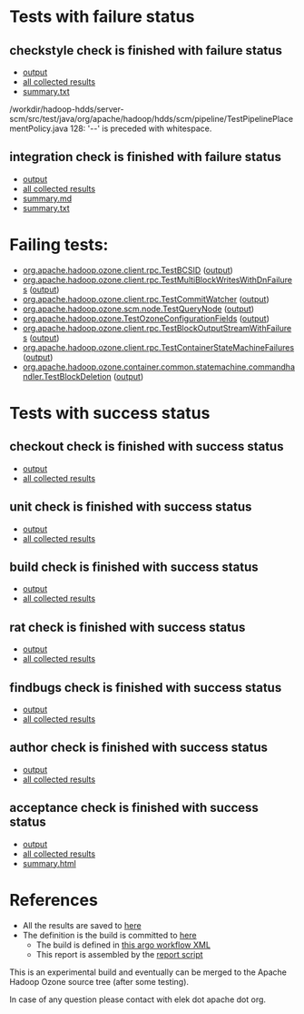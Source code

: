 # Tests with failure status

## checkstyle check is finished with failure status

   * [output](https://raw.githubusercontent.com/elek/ozone-ci/master/pr/pr-hdds-1569-5th2c/checkstyle/output.log)
   * [all collected results](https://github.com/elek/ozone-ci/tree/master/pr/pr-hdds-1569-5th2c/checkstyle)
   * [summary.txt](https://github.com/elek/ozone-ci/tree/master/pr/pr-hdds-1569-5th2c/checkstyle/summary.txt)

/workdir/hadoop-hdds/server-scm/src/test/java/org/apache/hadoop/hdds/scm/pipeline/TestPipelinePlacementPolicy.java
 128: &apos;--&apos; is preceded with whitespace.

## integration check is finished with failure status

   * [output](https://raw.githubusercontent.com/elek/ozone-ci/master/pr/pr-hdds-1569-5th2c/integration/output.log)
   * [all collected results](https://github.com/elek/ozone-ci/tree/master/pr/pr-hdds-1569-5th2c/integration)
   * [summary.md](https://github.com/elek/ozone-ci/tree/master/pr/pr-hdds-1569-5th2c/integration/summary.md)
   * [summary.txt](https://github.com/elek/ozone-ci/tree/master/pr/pr-hdds-1569-5th2c/integration/summary.txt)

# Failing tests: 

 * [org.apache.hadoop.ozone.client.rpc.TestBCSID](hadoop-ozone/integration-test/org.apache.hadoop.ozone.client.rpc.TestBCSID.txt) ([output](hadoop-ozone/integration-test/org.apache.hadoop.ozone.client.rpc.TestBCSID-output.txt/))
 * [org.apache.hadoop.ozone.client.rpc.TestMultiBlockWritesWithDnFailures](hadoop-ozone/integration-test/org.apache.hadoop.ozone.client.rpc.TestMultiBlockWritesWithDnFailures.txt) ([output](hadoop-ozone/integration-test/org.apache.hadoop.ozone.client.rpc.TestMultiBlockWritesWithDnFailures-output.txt/))
 * [org.apache.hadoop.ozone.client.rpc.TestCommitWatcher](hadoop-ozone/integration-test/org.apache.hadoop.ozone.client.rpc.TestCommitWatcher.txt) ([output](hadoop-ozone/integration-test/org.apache.hadoop.ozone.client.rpc.TestCommitWatcher-output.txt/))
 * [org.apache.hadoop.ozone.scm.node.TestQueryNode](hadoop-ozone/integration-test/org.apache.hadoop.ozone.scm.node.TestQueryNode.txt) ([output](hadoop-ozone/integration-test/org.apache.hadoop.ozone.scm.node.TestQueryNode-output.txt/))
 * [org.apache.hadoop.ozone.TestOzoneConfigurationFields](hadoop-ozone/integration-test/org.apache.hadoop.ozone.TestOzoneConfigurationFields.txt) ([output](hadoop-ozone/integration-test/org.apache.hadoop.ozone.TestOzoneConfigurationFields-output.txt/))
 * [org.apache.hadoop.ozone.client.rpc.TestBlockOutputStreamWithFailures](hadoop-ozone/integration-test/org.apache.hadoop.ozone.client.rpc.TestBlockOutputStreamWithFailures.txt) ([output](hadoop-ozone/integration-test/org.apache.hadoop.ozone.client.rpc.TestBlockOutputStreamWithFailures-output.txt/))
 * [org.apache.hadoop.ozone.client.rpc.TestContainerStateMachineFailures](hadoop-ozone/integration-test/org.apache.hadoop.ozone.client.rpc.TestContainerStateMachineFailures.txt) ([output](hadoop-ozone/integration-test/org.apache.hadoop.ozone.client.rpc.TestContainerStateMachineFailures-output.txt/))
 * [org.apache.hadoop.ozone.container.common.statemachine.commandhandler.TestBlockDeletion](hadoop-ozone/integration-test/org.apache.hadoop.ozone.container.common.statemachine.commandhandler.TestBlockDeletion.txt) ([output](hadoop-ozone/integration-test/org.apache.hadoop.ozone.container.common.statemachine.commandhandler.TestBlockDeletion-output.txt/))


# Tests with success status

## checkout check is finished with success status

   * [output](https://raw.githubusercontent.com/elek/ozone-ci/master/pr/pr-hdds-1569-5th2c/checkout/output.log)
   * [all collected results](https://github.com/elek/ozone-ci/tree/master/pr/pr-hdds-1569-5th2c/checkout)


## unit check is finished with success status

   * [output](https://raw.githubusercontent.com/elek/ozone-ci/master/pr/pr-hdds-1569-5th2c/unit/output.log)
   * [all collected results](https://github.com/elek/ozone-ci/tree/master/pr/pr-hdds-1569-5th2c/unit)


## build check is finished with success status

   * [output](https://raw.githubusercontent.com/elek/ozone-ci/master/pr/pr-hdds-1569-5th2c/build/output.log)
   * [all collected results](https://github.com/elek/ozone-ci/tree/master/pr/pr-hdds-1569-5th2c/build)


## rat check is finished with success status

   * [output](https://raw.githubusercontent.com/elek/ozone-ci/master/pr/pr-hdds-1569-5th2c/rat/output.log)
   * [all collected results](https://github.com/elek/ozone-ci/tree/master/pr/pr-hdds-1569-5th2c/rat)


## findbugs check is finished with success status

   * [output](https://raw.githubusercontent.com/elek/ozone-ci/master/pr/pr-hdds-1569-5th2c/findbugs/output.log)
   * [all collected results](https://github.com/elek/ozone-ci/tree/master/pr/pr-hdds-1569-5th2c/findbugs)


## author check is finished with success status

   * [output](https://raw.githubusercontent.com/elek/ozone-ci/master/pr/pr-hdds-1569-5th2c/author/output.log)
   * [all collected results](https://github.com/elek/ozone-ci/tree/master/pr/pr-hdds-1569-5th2c/author)


## acceptance check is finished with success status

   * [output](https://raw.githubusercontent.com/elek/ozone-ci/master/pr/pr-hdds-1569-5th2c/acceptance/output.log)
   * [all collected results](https://github.com/elek/ozone-ci/tree/master/pr/pr-hdds-1569-5th2c/acceptance)
   * [summary.html](https://elek.github.io/ozone-ci/pr/pr-hdds-1569-5th2c/acceptance/summary.html)




# References

 * All the results are saved to [here](https://github.com/elek/ozone-ci/tree/master/pr/pr-hdds-1569-5th2c/)
 * The definition is the build is committed to [here](https://github.com/elek/argo-ozone)
    * The build is defined in [this argo workflow XML](https://github.com/elek/argo-ozone/blob/master/ozone-build.yaml)
    * This report is assembled by the [report script](https://github.com/elek/argo-ozone/blob/master/scripts/report.sh)

This is an experimental build and eventually can be merged to the Apache Hadoop Ozone source tree (after some testing).

In case of any question please contact with elek dot apache dot org.
